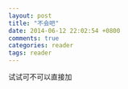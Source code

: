 ```yaml
---
layout: post
title: "不会吧"
date: 2014-06-12 22:02:54 +0800
comments: true
categories: reader
tags: reader
---
```



试试可不可以直接加
